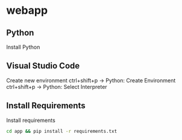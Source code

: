 # webapp

## Python

Install Python

## Visual Studio Code

Create new environment
ctrl+shift+p -> Python: Create Environment
ctrl+shift+p -> Python: Select Interpreter

## Install Requirements

Install requirements

```bash
cd app && pip install -r requirements.txt
```
